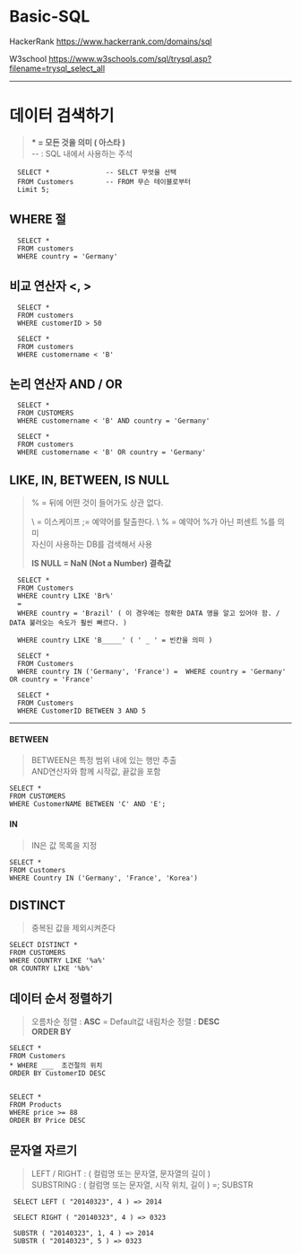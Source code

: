 # Basic-SQL
  HackerRank   https://www.hackerrank.com/domains/sql
  
  W3school     https://www.w3schools.com/sql/trysql.asp?filename=trysql_select_all
  
  ---
  
  
# 데이터 검색하기

> __* = 모든 것을 의미 ( 아스타 )__  
> -- : SQL 내에서 사용하는 주석

      SELECT *              -- SELCT 무엇을 선택
      FROM Customers        -- FROM 무슨 테이블로부터
      Limit 5;


## WHERE 절

      SELECT *
      FROM customers
      WHERE country = 'Germany'

## 비교 연산자 <, >

      SELECT *
      FROM customers
      WHERE customerID > 50

      SELECT *
      FROM customers
      WHERE customername < 'B'

## 논리 연산자 AND / OR
      SELECT *
      FROM CUSTOMERS
      WHERE customername < 'B' AND country = 'Germany'
      
      SELECT *
      FROM customers
      WHERE customername < 'B' OR country = 'Germany'


## LIKE,  IN,  BETWEEN,  IS NULL
 > % = 뒤에 어떤 것이 들어가도 상관 없다.
 > 
 > \ = 이스케이프 ;= 예약어를 탈출한다.  \ % = 예약어 %가 아닌 퍼센트 %를 의미  
 > 자신이 사용하는 DB를 검색해서 사용
 > 
 > __IS NULL = NaN (Not a Number) 결측값__
 
 
      SELECT *
      FROM Customers
      WHERE country LIKE 'Br%' 
      = 
      WHERE country = 'Brazil' ( 이 경우에는 정확한 DATA 명을 알고 있어야 함. / DATA 불러오는 속도가 훨씬 빠르다. )
      
      WHERE country LIKE 'B_____' ( ' _ ' = 빈칸을 의미 )
      
      SELECT *
      FROM Customers
      WHERE country IN ('Germany', 'France') =  WHERE country = 'Germany' OR country = 'France'
      
      SELECT *
      FROM Customers
      WHERE CustomerID BETWEEN 3 AND 5

___

#### BETWEEN  


> BETWEEN은 특정 범위 내에 있는 행만 추출  
> AND연산자와 함께 시작값, 끝값을 포함

    SELECT * 
    FROM CUSTOMERS
    WHERE CustomerNAME BETWEEN 'C' AND 'E';
  

#### IN

> IN은 값 목록을 지정  

    SELECT *
    FROM Customers
    WHERE Country IN ('Germany', 'France', 'Korea')
    
    
## DISTINCT
> 중복된 값을 제외시켜준다

    SELECT DISTINCT *
    FROM CUSTOMERS
    WHERE COUNTRY LIKE '%a%'
    OR COUNTRY LIKE '%b%'
    
    
## 데이터 순서 정렬하기
> 오름차순 정렬 : __ASC__  = Default값 
> 내림차순 정렬 : __DESC__  
> __ORDER BY__

    SELECT *
    FROM Customers
    * WHERE ___  조건절의 위치
    ORDER BY CustomerID DESC
    
    
    SELECT * 
    FROM Products
    WHERE price >= 88
    ORDER BY Price DESC
    
    
    
## 문자열 자르기  
> LEFT / RIGHT : ( 컬럼명 또는 문자열, 문자열의 길이 )  
> SUBSTRING : ( 컬럼명 또는 문자열, 시작 위치, 길이 ) =; SUBSTR

  
     SELECT LEFT ( "20140323", 4 ) => 2014
     
     SELECT RIGHT ( "20140323", 4 ) => 0323
     
     SUBSTR ( "20140323", 1, 4 ) => 2014
     SUBSTR ( "20140323", 5 ) => 0323






